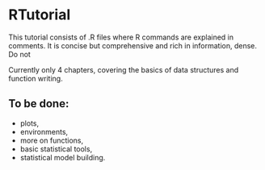 # RTutorial

This tutorial consists of .R files where R commands are explained in comments.
It is concise but comprehensive and rich in information, dense.
Do not 

Currently only 4 chapters, covering the basics of data structures and function writing.

## To be done: 

* plots, 
* environments, 
* more on functions, 
* basic statistical tools, 
* statistical model building.
